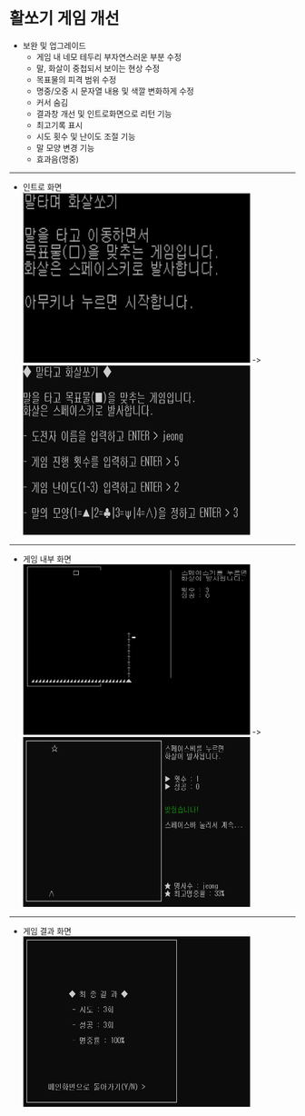 # 활쏘기 게임 개선    
* 보완 및 업그레이드
  - 게임 내 네모 테두리 부자연스러운 부분 수정
  - 말, 화살이 중첩되서 보이는 현상 수정
  - 목표물의 피격 범위 수정
  - 명중/오중 시 문자열 내용 및 색깔 변화하게 수정
  - 커서 숨김
  - 결과창 개선 및 인트로화면으로 리턴 기능
  - 최고기록 표시
  - 시도 횟수 및 난이도 조절 기능
  - 말 모양 변경 기능
  - 효과음(명중)
* * *    
- 인트로 화면    
<img src="./pic/o_lobby.png" width="400px" height="300px" title="px(픽셀) 크기 설정" alt="o_lobby"></img>
->
<img src="./pic/lobby.png" width="400px" height="300px" title="px(픽셀) 크기 설정" alt="lobby"></img><br/>
* * *
- 게임 내부 화면    
<img src="./pic/error.png" width="400px" height="300px" title="px(픽셀) 크기 설정" alt="error"></img>
->
<img src="./pic/upgrade.png" width="400px" height="300px" title="px(픽셀) 크기 설정" alt="upgrade"></img><br/>
* * *
- 게임 결과 화면    
<img src="./pic/result.png" width="400px" height="300px" title="px(픽셀) 크기 설정" alt="result"></img><br/>
